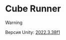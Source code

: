 # Cube Runner

> [!WARNING]
> Версия Unity: [2022.3.38f1](https://unity.com/releases/editor/whats-new/2022.3.38)